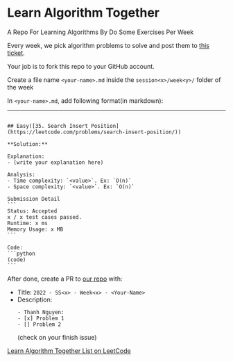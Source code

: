 # Learn Algorithm Together
A Repo For Learning Algorithms By Do Some Exercises Per Week

Every week, we pick algorithm problems to solve and post them to [this ticket](https://github.com/GraphicDThanh/learn-algorithms-together/issues/1).

Your job is to fork this repo to your GitHub account.

Create a file name `<your-name>.md` inside the `session<x>/week<y>/` folder of the week

In `<your-name>.md`, add following format(in markdown):

---

``````

## Easy([35. Search Insert Position](https://leetcode.com/problems/search-insert-position/))

**Solution:**

Explanation:
- (write your explanation here)

Analysis:
- Time complexity: `<value>`. Ex: `O(n)`
- Space complexity: `<value>`. Ex: `O(n)`

Submission Detail
```
Status: Accepted
x / x test cases passed.
Runtime: x ms
Memory Usage: x MB
```

Code: 
```python
(code)
```
``````

After done, create a PR to [our repo](https://github.com/GraphicDThanh/learn-algorithms-together) with:

- Title: `2022 - SS<x> - Week<x> - <Your-Name>`
- Description:
  ```
  - Thanh Nguyen: 
  - [x] Problem 1
  - [] Problem 2
  ```
  (check on your finish issue)

[Learn Algorithm Together List on LeetCode](https://leetcode.com/list/eiim1ur3)